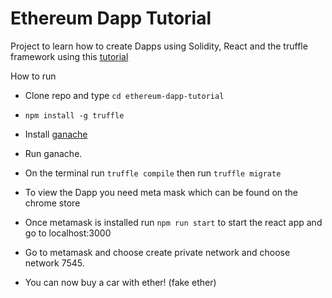 # Ethereum Dapp Tutorial

Project to learn how to create Dapps using Solidity, React and the truffle framework using this [tutorial](https://caster.io/courses/build-an-ethereum-dapp-with-solidity-and-truffle-framework)

How to run
 - Clone repo and type ```cd ethereum-dapp-tutorial```
 - ```npm install -g truffle```
 - Install [ganache](http://truffleframework.com/ganache/)
 - Run ganache.

 - On the terminal run ```truffle compile``` then run ```truffle migrate```
 - To view the Dapp you need meta mask which can be found on the chrome store
 - Once metamask is installed run ```npm run start``` to start the react app and go to localhost:3000
 - Go to metamask and choose create private network and choose network 7545.
 - You can now buy a car with ether! (fake ether)


